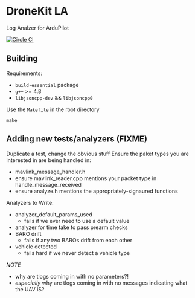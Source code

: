 # DroneKit LA

Log Analzer for ArduPilot

[![Circle CI](https://circleci.com/gh/dronekit/dronekit-la/tree/master.svg?style=svg)](https://circleci.com/gh/dronekit/dronekit-la/tree/master)


## Building

Requirements:
- `build-essential` package
- `g++` >= 4.8
- `libjsoncpp-dev` && `libjsoncpp0`

Use the `Makefile` in the root directory

```
make
```

## Adding new tests/analyzers (FIXME)

Duplicate a test, change the obvious stuff
Ensure the paket types you are interested in are being handled in:
 - mavlink_message_handler.h
 - ensure mavlink_reader.cpp mentions your packet type in handle_message_received
 - ensure analyze.h mentions the appropriately-signaured functions


Analyzers to Write:
 - analyzer_default_params_used
   - fails if we ever need to use a default value
 - analyzer for time take to pass prearm checks
 - BARO drift
   - fails if any two BAROs drift from each other
 - vehicle detected
   - fails hard if we never detect a vehicle type
 

*NOTE*
 - why are tlogs coming in with no parameters?!
 - *especially* why are tlogs coming in with no messages indicating what the UAV iS?

